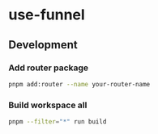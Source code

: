 # use-funnel

## Development

### Add router package

```sh
pnpm add:router --name your-router-name
```

### Build workspace all

```sh
pnpm --filter="*" run build
```
